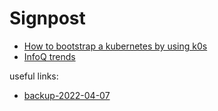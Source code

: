 # Signpost

- [How to bootstrap a kubernetes by using k0s](#content/k0s-bootstrap)
- [InfoQ trends](#content/infoq-trends)

<div class="grey-margin">
  <p>useful links:</p>
  <ul>
    <li><a href="#content/backup-2022-04-07">backup-2022-04-07</a></li>
  </ul>
</div>